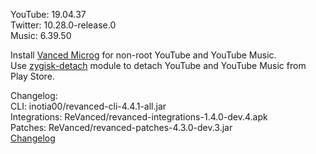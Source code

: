 YouTube: 19.04.37  
Twitter: 10.28.0-release.0  
Music: 6.39.50  

Install [Vanced Microg](https://github.com/TeamVanced/VancedMicroG/releases) for non-root YouTube and YouTube Music.  
Use [zygisk-detach](https://github.com/j-hc/zygisk-detach) module to detach YouTube and YouTube Music from Play Store.  

Changelog:  
CLI: inotia00/revanced-cli-4.4.1-all.jar  
Integrations: ReVanced/revanced-integrations-1.4.0-dev.4.apk  
Patches: ReVanced/revanced-patches-4.3.0-dev.3.jar  
[Changelog](https://github.com/ReVanced/revanced-patches/releases/tag/vdev.3)  

